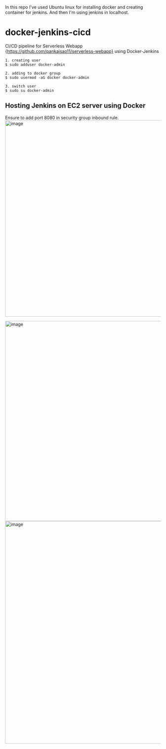 In this repo I've used Ubuntu linux for installing docker and creating container for jenkins. And then I'm using jenkins in localhost.

# docker-jenkins-cicd
CI/CD pipeline for Serverless Webapp {https://github.com/pankajsao11/serverless-webapp} using Docker-Jenkins

```
1. creating user
$ sudo adduser docker-admin

2. adding to docker group
$ sudo usermod -aG docker docker-admin

3. switch user
$ sudo su docker-admin
```

## Hosting Jenkins on EC2 server using Docker
Ensure to add port 8080 in security group inbound rule.
<img width="1355" height="636" alt="image" src="https://github.com/user-attachments/assets/c4d2b921-0451-4ea0-89e8-5bea78619362" />


<img width="1365" height="648" alt="image" src="https://github.com/user-attachments/assets/e50a4ff7-60b1-4761-88e3-cc5b3713bf0f" />


<img width="1365" height="721" alt="image" src="https://github.com/user-attachments/assets/bb57430a-6cc6-407f-a86c-57b2660ed92e" />

